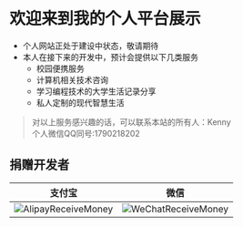 # 欢迎来到我的个人平台展示

- 个人网站正处于建设中状态，敬请期待
- 本人在接下来的开发中，预计会提供以下几类服务
  - 校园便携服务
  - 计算机相关技术咨询
  - 学习编程技术的大学生活记录分享
  - 私人定制的现代智慧生活
  
> 对以上服务感兴趣的话，可以联系本站的所有人：Kenny  
> 个人微信QQ同号:1790218202  



## 捐赠开发者

|                            支付宝                            |                             微信                             |
| :----------------------------------------------------------: | :----------------------------------------------------------: |
| ![AlipayReceiveMoney](https://winstonkenny.github.io/static/img/AlipayReceiveMoney.jpg) | ![WeChatReceiveMoney](https://winstonkenny.github.io/static/img/WeChatReceiveMoney.png) |

